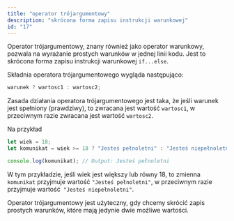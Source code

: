 ```yaml
---
title: "operator trójargumentowy"
description: "skrócona forma zapisu instrukcji warunkowej"
id: "17"
---
```


Operator trójargumentowy, znany również jako operator warunkowy, pozwala na wyrażanie prostych warunków w jednej linii kodu. Jest to skrócona forma zapisu instrukcji warunkowej `if...else`.

Składnia operatora trójargumentowego wygląda następująco:

```js
warunek ? wartosc1 : wartosc2;
```

Zasada działania operatora trójargumentowego jest taka, że jeśli warunek jest spełniony (prawdziwy), to zwracana jest wartość `wartosc1`, w przeciwnym razie zwracana jest wartość `wartosc2`.

Na przykład

```js
let wiek = 18;
let komunikat = wiek >= 18 ? "Jesteś pełnoletni" : "Jesteś niepełnoletni";

console.log(komunikat); // Output: Jesteś pełnoletni
```

W tym przykładzie, jeśli wiek jest większy lub równy 18, to zmienna `komunikat` przyjmuje wartość `"Jesteś pełnoletni"`, w przeciwnym razie przyjmuje wartość` "Jesteś niepełnoletni"`.

Operator trójargumentowy jest użyteczny, gdy chcemy skrócić zapis prostych warunków, które mają jedynie dwie możliwe wartości.
